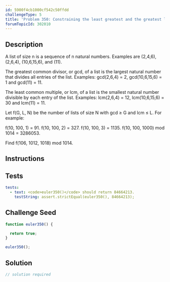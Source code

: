 ```yaml
---
id: 5900f4cb1000cf542c50ffdd
challengeType: 5
title: 'Problem 350: Constraining the least greatest and the greatest least'
forumTopicId: 302010
---
```


## Description

<section id='description'>

A list of size n is a sequence of n natural numbers. Examples are (2,4,6), (2,6,4), (10,6,15,6), and (11).

The greatest common divisor, or gcd, of a list is the largest natural number that divides all entries of the list. Examples: gcd(2,6,4) = 2, gcd(10,6,15,6) = 1 and gcd(11) = 11.

The least common multiple, or lcm, of a list is the smallest natural number divisible by each entry of the list. Examples: lcm(2,6,4) = 12, lcm(10,6,15,6) = 30 and lcm(11) = 11.

Let f(G, L, N) be the number of lists of size N with gcd ≥ G and lcm ≤ L. For example:

f(10, 100, 1) = 91. f(10, 100, 2) = 327. f(10, 100, 3) = 1135. f(10, 100, 1000) mod 1014 = 3286053.

Find f(106, 1012, 1018) mod 1014.

</section>

## Instructions

<section id='instructions'>

</section>

## Tests

<section id='tests'>

```yml
tests:
  - text: <code>euler350()</code> should return 84664213.
    testString: assert.strictEqual(euler350(), 84664213);

```

</section>

## Challenge Seed

<section id='challengeSeed'>

<div id='js-seed'>

```js
function euler350() {

  return true;
}

euler350();
```

</div>

</section>

## Solution

<section id='solution'>

```js
// solution required
```

</section>
